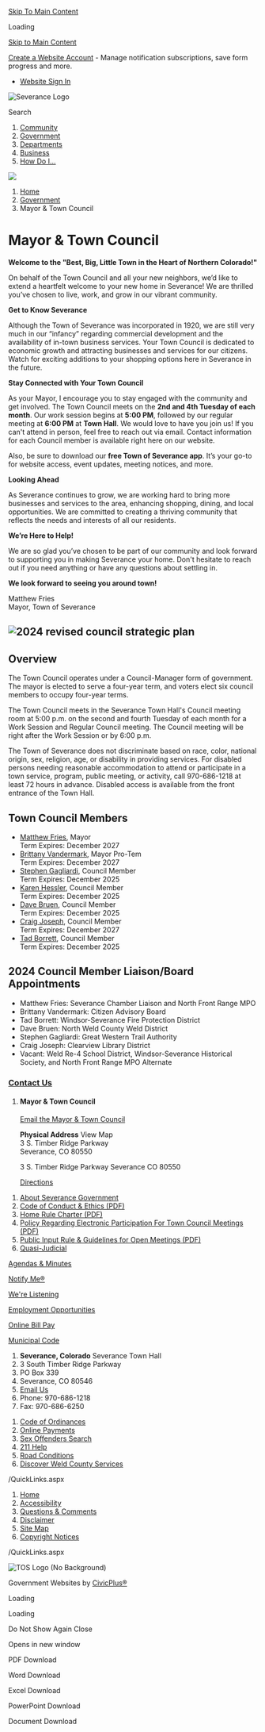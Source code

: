 [Skip To Main Content](https://www.townofseverance.org/161/Mayor-Town-Council/)

Loading

[Skip to Main Content](https://www.townofseverance.org/161/Mayor-Town-Council/)

[Create a Website Account](https://www.townofseverance.org/MyAccount/ProfileCreate) - Manage notification subscriptions, save form progress and more.   

- [Website Sign In](https://www.townofseverance.org/MyAccount)

![Severance Logo](https://www.townofseverance.org/ImageRepository/Document?documentID=474)

Search

1. [Community](https://www.townofseverance.org/31/Community)
2. [Government](https://www.townofseverance.org/27/Government)
3. [Departments](https://www.townofseverance.org/101/Departments)
4. [Business](https://www.townofseverance.org/35/Business)
5. [How Do I...](https://www.townofseverance.org/9/How-Do-I)

<!--THE END-->

![](https://www.townofseverance.org/ImageRepository/Document?documentID=71)

1. [Home](https://www.townofseverance.org)
2. [Government](https://www.townofseverance.org/27/Government)
3. Mayor &amp; Town Council

# Mayor &amp; Town Council

**Welcome to the "Best, Big, Little Town in the Heart of Northern Colorado!"**

On behalf of the Town Council and all your new neighbors, we’d like to extend a heartfelt welcome to your new home in Severance! We are thrilled you’ve chosen to live, work, and grow in our vibrant community.

**Get to Know Severance**

Although the Town of Severance was incorporated in 1920, we are still very much in our “infancy” regarding commercial development and the availability of in-town business services. Your Town Council is dedicated to economic growth and attracting businesses and services for our citizens. Watch for exciting additions to your shopping options here in Severance in the future.

**Stay Connected with Your Town Council**

As your Mayor, I encourage you to stay engaged with the community and get involved. The Town Council meets on the **2nd and 4th Tuesday of each month**. Our work session begins at **5:00 PM**, followed by our regular meeting at **6:00 PM** at **Town Hall**. We would love to have you join us! If you can't attend in person, feel free to reach out via email. Contact information for each Council member is available right here on our website.

Also, be sure to download our **free Town of Severance app**. It’s your go-to for website access, event updates, meeting notices, and more.

**Looking Ahead**

As Severance continues to grow, we are working hard to bring more businesses and services to the area, enhancing shopping, dining, and local opportunities. We are committed to creating a thriving community that reflects the needs and interests of all our residents.

**We’re Here to Help!**

We are so glad you’ve chosen to be part of our community and look forward to supporting you in making Severance your home. Don't hesitate to reach out if you need anything or have any questions about settling in.

**We look forward to seeing you around town!**

Matthew Fries  
Mayor, Town of Severance

## ![2024 revised council strategic plan](https://www.townofseverance.org/ImageRepository/Document?documentId=479)

## Overview

The Town Council operates under a Council-Manager form of government. The mayor is elected to serve a four-year term, and voters elect six council members to occupy four-year terms.

The Town Council meets in the Severance Town Hall's Council meeting room at 5:00 p.m. on the second and fourth Tuesday of each month for a Work Session and Regular Council meeting. The Council meeting will be right after the Work Session or by 6:00 p.m.

The Town of Severance does not discriminate based on race, color, national origin, sex, religion, age, or disability in providing services. For disabled persons needing reasonable accommodation to attend or participate in a town service, program, public meeting, or activity, call 970-686-1218 at least 72 hours in advance. Disabled access is available from the front entrance of the Town Hall.

## Town Council Members

- [Matthew Fries](mailto:matthew.fries@townofseverance.org), Mayor  
  Term Expires: December 2027
- [Brittany Vandermark](mailto:brittany.vandermark@townofseverance.org), Mayor Pro-Tem  
  Term Expires: December 2027
- [Stephen Gagliardi](mailto:stephen.gagliardi@townofseverance.org), Council Member  
  Term Expires: December 2025
- [Karen Hessler](mailto:Karen.Hessler@townofseverance.org), Council Member  
  Term Expires: December 2025
- [Dave Bruen](mailto:david.bruen@townofseverance.org), Council Member  
  Term Expires: December 2025
- [Craig Joseph](mailto:craig.joseph@townofseverance.org), Council Member  
  Term Expires: December 2027
- [Tad Borrett](mailto:tad.borrett@townofseverance.org), Council Member  
  Term Expires: December 2025

## 2024 Council Member Liaison/Board Appointments

- Matthew Fries: Severance Chamber Liaison and North Front Range MPO
- Brittany Vandermark: Citizen Advisory Board
- Tad Borrett: Windsor-Severance Fire Protection District
- Dave Bruen: North Weld County Weld District
- Stephen Gagliardi: Great Western Trail Authority
- Craig Joseph: Clearview Library District
- Vacant: Weld Re-4 School District, Windsor-Severance Historical Society, and North Front Range MPO Alternate

### [Contact Us](https://www.townofseverance.org/Directory.aspx)

1. #### Mayor &amp; Town Council
   
   [Email the Mayor &amp; Town Council](mailto:towncouncil@townofseverance.org)
   
   **Physical Address** View Map  
   3 S. Timber Ridge Parkway  
   Severance, CO 80550
   
   3 S. Timber Ridge Parkway Severance CO 80550
   
   [Directions](https://www.google.com/maps/place/3+S.+Timber+Ridge+Parkway++Severance+CO+80550 "Open location on Google Maps")

<!--THE END-->

1. [About Severance Government](https://www.townofseverance.org/162/About-Severance-Government)
2. [Code of Conduct &amp; Ethics (PDF)](https://www.townofseverance.org/DocumentCenter/View/102/Code-of-Conduct-and-Ethics-PDF)
3. [Home Rule Charter (PDF)](https://www.townofseverance.org/DocumentCenter/View/493/Home-Rule-Charter-PDF)
4. [Policy Regarding Electronic Participation For Town Council Meetings (PDF)](https://www.townofseverance.org/DocumentCenter/View/103/Policy-Regarding-Electronic-Participation-For-Town-Council-Meetings-PDF)
5. [Public Input Rule &amp; Guidelines for Open Meetings (PDF)](https://www.townofseverance.org/DocumentCenter/View/104/Public-Input-Rule-and-Guidelines-for-Open-Meetings-PDF)
6. [Quasi-Judicial](https://www.townofseverance.org/372/Quasi-Judicial)

[Agendas &amp; Minutes](https://www.townofseverance.org/129/Agendas-Minutes)

[Notify Me®](https://www.townofseverance.org/list.aspx)

[We're Listening](https://www.townofseverance.org/requesttracker.aspx)

[Employment Opportunities](https://www.townofseverance.org/197/Employment-Information)

[Online Bill Pay](https://www.xpressbillpay.com/)

[Municipal Code](https://library.municode.com/co/severance/codes/municipal_code)

1. **Severance, Colorado** Severance Town Hall
2. 3 South Timber Ridge Parkway
3. PO Box 339
4. Severance, CO 80546
5. [Email Us](https://www.townofseverance.org/directory.aspx)
6. Phone: 970-686-1218
7. Fax: 970-686-6250

<!--THE END-->

1. [Code of Ordinances](https://library.municode.com/co/severance/codes/municipal_code)
2. [Online Payments](https://www.xpressbillpay.com/)
3. [Sex Offenders Search](https://apps.colorado.gov/apps/dps/sor)
4. [211 Help](https://www.211.org)
5. [Road Conditions](https://www.cotrip.org/map.htm)
6. [Discover Weld County Services](https://www.weldgov.com/services)

/QuickLinks.aspx

1. [Home](https://www.townofseverance.org)
2. [Accessibility](https://www.townofseverance.org/accessibility)
3. [Questions &amp; Comments](https://www.townofseverance.org/RequestTracker.aspx)
4. [Disclaimer](https://www.townofseverance.org/disclaimer)
5. [Site Map](https://www.townofseverance.org/sitemap)
6. [Copyright Notices](https://www.townofseverance.org/copyright)

/QuickLinks.aspx

![TOS Logo (No Background)](https://www.townofseverance.org/ImageRepository/Document?documentID=477)

Government Websites by [CivicPlus®](https://connect.civicplus.com/referral)

Loading

Loading

Do Not Show Again Close

Opens in new window

PDF Download

Word Download

Excel Download

PowerPoint Download

Document Download